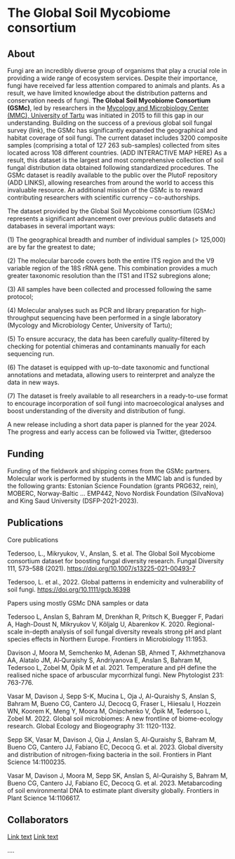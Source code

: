 
# The Global Soil Mycobiome consortium

## About

Fungi are an incredibly diverse group of organisms that play a crucial role in providing a wide range of ecosystem services. Despite their importance, fungi have received far less attention compared to animals and plants. As a result, we have limited knowledge about the distribution patterns and conservation needs of fungi. 
**The Global Soil Mycobiome Consortium (GSMc)**, led by researchers in the [Mycology and Microbiology Center (MMC), University of Tartu](https://mmc.ut.ee/home-1) was initiated in 2015 to fill this gap in our understanding. Building on the success of a previous global soil fungal survey (link), the GSMc has significantly expanded the geographical and habitat coverage of soil fungi.
The current dataset includes 3200 composite samples (comprising a total of 127 263 sub-samples) collected from sites located across 108 different countries. (ADD INTERACTIVE MAP HERE) As a result, this dataset is the largest and most comprehensive collection of soil fungal distribution data obtained following standardized procedures. 
The GSMc dataset is readily available to the public over the PlutoF repository (ADD LINKS), allowing researches from around the world to access this invaluable resource.
An additional mission of the GSMc is to reward contributing researchers with scientific currency – co-authorships.

The dataset provided by the Global Soil Mycobiome consortium (GSMc) represents a significant advancement over previous public datasets and databases in several important ways: 

(1)	The geographical breadth and number of individual samples (> 125,000) are by far the greatest to date;

(2)	The molecular barcode covers both the entire ITS region and the V9 variable region of the 18S rRNA gene. This combination provides a much greater taxonomic resolution than the ITS1 and ITS2 subregions alone;

(3)	All samples have been collected and processed following the same protocol;

(4)	Molecular analyses such as PCR and library preparation for high-throughput sequencing have been performed in a single laboratory (Mycology and Microbiology Center, University of Tartu);

(5)	To ensure accuracy, the data has been carefully quality-filtered by checking for potential chimeras and contaminants manually for each sequencing run.

(6)	The dataset is equipped with up-to-date taxonomic and functional annotations and metadata, allowing users to reinterpret and analyze the data in new ways. 

(7)	The dataset is freely available to all researchers in a ready-to-use format to encourage incorporation of soil fungi into macroecological analyses and boost understanding of the diversity and distribution of fungi. 

A new release including a short data paper is planned for the year 2024. The progress and early access can be followed via Twitter, @tedersoo 


## Funding

Funding of the fieldwork and shipping comes from the GSMc partners. Molecular work is performed by students in the MMC lab and is funded by the following grants: Estonian Science Foundation (grants PRG632, rein), MOBERC, Norway-Baltic … EMP442, Novo Nordisk Foundation (SilvaNova) and King Saud University (DSFP-2021-2023).


## Publications
Core publications

Tedersoo, L., Mikryukov, V., Anslan, S. et al. The Global Soil Mycobiome consortium dataset for boosting fungal diversity research. Fungal Diversity 111, 573–588 (2021). https://doi.org/10.1007/s13225-021-00493-7

Tedersoo, L. et al., 2022. Global patterns in endemicity and vulnerability of soil fungi. https://doi.org/10.1111/gcb.16398 

Papers using mostly GSMc DNA samples or data

Tedersoo L, Anslan S, Bahram M, Drenkhan R, Pritsch K, Buegger F, Padari A, Hagh-Doust N, Mikryukov V, Kõljalg U, Abarenkov K. 2020. Regional-scale in-depth analysis of soil fungal diversity reveals strong pH and plant species effects in Northern Europe. Frontiers in Microbiology 11:1953.

Davison J, Moora M, Semchenko M, Adenan SB, Ahmed T, Akhmetzhanova AA, Alatalo JM, Al‐Quraishy S, Andriyanova E, Anslan S, Bahram M, Tedersoo L, Zobel M, Öpik M et al. 2021. Temperature and pH define the realised niche space of arbuscular mycorrhizal fungi. New Phytologist 231: 763-776.

Vasar M, Davison J, Sepp S-K, Mucina L, Oja J, Al-Quraishy S, Anslan S, Bahram M, Bueno CG, Cantero JJ, Decocq G, Fraser L, Hiiesalu I, Hozzein WN, Koorem K, Meng Y, Moora M, Onipchenko V, Öpik M, Tedersoo L, Zobel M. 2022. Global soil microbiomes: A new frontline of biome-ecology research. Global Ecology and Biogeography 31: 1120-1132.

Sepp SK, Vasar M, Davison J, Oja J, Anslan S, Al-Quraishy S, Bahram M, Bueno CG, Cantero JJ, Fabiano EC, Decocq G. et al. 2023. Global diversity and distribution of nitrogen-fixing bacteria in the soil. Frontiers in Plant Science 14:1100235.

Vasar M, Davison J, Moora M, Sepp SK, Anslan S, Al-Quraishy S, Bahram M, Bueno CG, Cantero JJ, Fabiano EC, Decocq G. et al. 2023. Metabarcoding of soil environmental DNA to estimate plant diversity globally. Frontiers in Plant Science 14:1106617.

## Collaborators


[Link text](https://website-name.com)
[Link text](publications.md)



....

